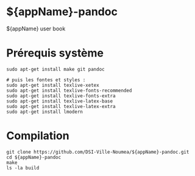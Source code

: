 # ${appName}-pandoc
${appName} user book

# Prérequis système

```
sudo apt-get install make git pandoc

# puis les fontes et styles :
sudo apt-get install texlive-xetex
sudo apt-get install texlive-fonts-recommended
sudo apt-get install texlive-fonts-extra
sudo apt-get install texlive-latex-base
sudo apt-get install texlive-latex-extra
sudo apt-get install lmodern

```

# Compilation

```
git clone https://github.com/DSI-Ville-Noumea/${appName}-pandoc.git
cd ${appName}-pandoc
make
ls -la build
```

